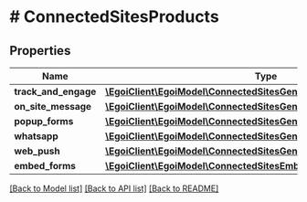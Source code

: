 # # ConnectedSitesProducts

## Properties

Name | Type | Description | Notes
------------ | ------------- | ------------- | -------------
**track_and_engage** | [**\EgoiClient\EgoiModel\ConnectedSitesGeneralProductTEDetailGlobal**](ConnectedSitesGeneralProductTEDetailGlobal.md) |  | [optional]
**on_site_message** | [**\EgoiClient\EgoiModel\ConnectedSitesGeneralProductFormDetailGlobal**](ConnectedSitesGeneralProductFormDetailGlobal.md) |  | [optional]
**popup_forms** | [**\EgoiClient\EgoiModel\ConnectedSitesGeneralProductFormDetailGlobal**](ConnectedSitesGeneralProductFormDetailGlobal.md) |  | [optional]
**whatsapp** | [**\EgoiClient\EgoiModel\ConnectedSitesGeneralProductFormDetailGlobal**](ConnectedSitesGeneralProductFormDetailGlobal.md) |  | [optional]
**web_push** | [**\EgoiClient\EgoiModel\ConnectedSitesGeneralProductAppDetailGlobal**](ConnectedSitesGeneralProductAppDetailGlobal.md) |  | [optional]
**embed_forms** | [**\EgoiClient\EgoiModel\ConnectedSitesEmbedForm**](ConnectedSitesEmbedForm.md) |  | [optional]

[[Back to Model list]](../../README.md#models) [[Back to API list]](../../README.md#endpoints) [[Back to README]](../../README.md)
